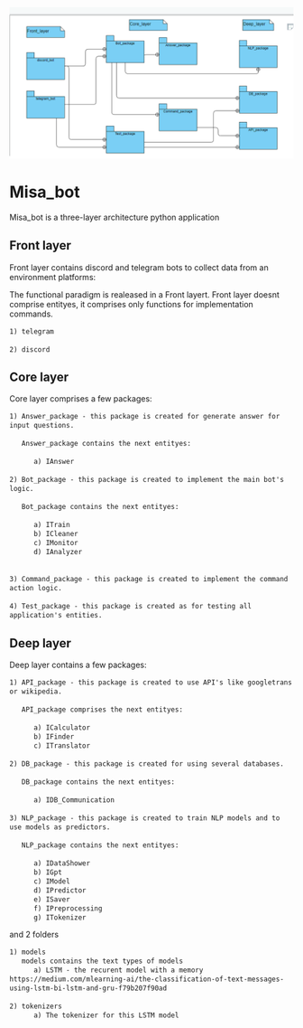 ![plot](https://github.com/maxim-polyakov/Misa_bot/blob/train_dev_branch/Misa_architecture.png)

# Misa_bot

Misa_bot is a three-layer architecture python application

  ## Front layer

  Front layer contains discord and telegram bots to collect data from an environment platforms:
  
  The functional paradigm is realeased in a Front layert. Front layer doesnt comprise entityes, it comprises only functions for implementation commands.
  
    1) telegram
          
    2) discord
    
    
  ## Core layer

  Core layer comprises a few packages:
  
    1) Answer_package - this package is created for generate answer for input questions. 
    
       Answer_package contains the next entityes:
       
          a) IAnswer
        
    2) Bot_package - this package is created to implement the main bot's logic.
    
       Bot_package contains the next entityes:
       
          a) ITrain
          b) ICleaner
          c) IMonitor
          d) IAnalyzer
        
        
    3) Command_package - this package is created to implement the command action logic.
    
    4) Test_package - this package is created as for testing all application's entities. 

  ## Deep layer

  Deep layer contains a few packages:
  
    1) API_package - this package is created to use API's like googletrans or wikipedia.
    
       API_package comprises the next entityes:
       
          a) ICalculator
          b) IFinder
          c) ITranslator
      
    2) DB_package - this package is created for using several databases.
    
       DB_package contains the next entityes:
       
          a) IDB_Communication
            
    3) NLP_package - this package is created to train NLP models and to use models as predictors.
    
       NLP_package contains the next entityes:
       
          a) IDataShower
          b) IGpt
          c) IModel
          d) IPredictor
          e) ISaver
          f) IPreprocessing
          g) ITokenizer

  and 2 folders
  
    1) models
       models contains the text types of models
          a) LSTM - the recurent model with a memory https://medium.com/mlearning-ai/the-classification-of-text-messages-using-lstm-bi-lstm-and-gru-f79b207f90ad
          
    2) tokenizers
          a) The tokenizer for this LSTM model
